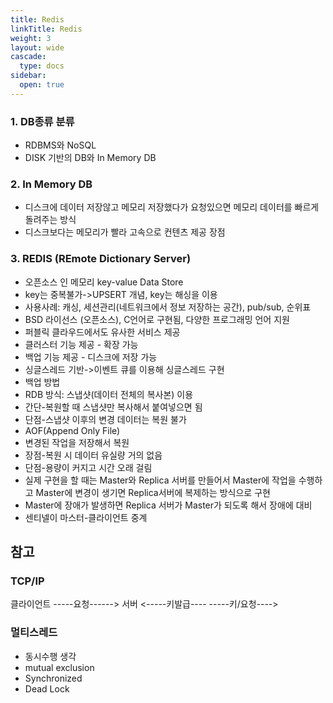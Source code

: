 ```yaml
---
title: Redis
linkTitle: Redis
weight: 3
layout: wide
cascade:
  type: docs
sidebar:
  open: true
---
```


### 1. DB종류 분류
* RDBMS와 NoSQL
* DISK 기반의 DB와 In Memory DB

### 2. In Memory DB
* 디스크에 데이터 저장않고 메모리 저장했다가 요청있으면 메모리 데이터를 빠르게 돌려주는 방식
* 디스크보다는 메모리가 빨라 고속으로 컨텐츠 제공 장점

### 3. REDIS (REmote Dictionary Server)
* 오픈소스 인 메모리 key-value Data Store
* key는 중복불가->UPSERT 개념, key는 해싱을 이용
* 사용사례: 캐싱, 세션관리(네트워크에서 정보 저장하는 공간), pub/sub, 순위표
* BSD 라이선스 (오픈소스), C언어로 구현됨, 다양한 프로그래밍 언어 지원
* 퍼블릭 클라우드에서도 유사한 서비스 제공
* 클러스터 기능 제공 - 확장 가능
* 백업 기능 제공 - 디스크에 저장 가능
* 싱글스레드 기반->이벤트 큐를 이용해 싱글스레드 구현
* 백업 방법
 * RDB 방식: 스냅샷(데이터 전체의 복사본) 이용
  * 간단-복원할 때 스냅샷만 복사해서 붙여넣으면 됨
  * 단점-스냅샷 이후의 변경 데이터는 복원 불가
 * AOF(Append Only File)
  * 변경된 작업을 저장해서 복원
  * 장점-복원 시 데이터 유실량 거의 없음
  * 단점-용량이 커지고 시간 오래 걸림
* 실제 구현을 할 때는 Master와 Replica 서버를 만들어서 Master에 작업을 수행하고 Master에 변경이 생기면 Replica서버에 복제하는 방식으로 구현
* Master에 장애가 발생하면 Replica 서버가 Master가 되도록 해서 장애에 대비
* 센티넬이 마스터-클라이언트 중계

## 참고
### TCP/IP
클라이언트 -----요청------> 서버
          <-----키발급----
          -----키/요청---->

### 멀티스레드
* 동시수행 생각
* mutual exclusion
* Synchronized
* Dead Lock